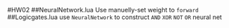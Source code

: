 #HW02
##NeuralNetwork.lua
Use manuelly-set weight to `forward`
##Logicgates.lua
use `NeuralNetwork` to construct `AND` `XOR` `NOT` `OR` neural net
